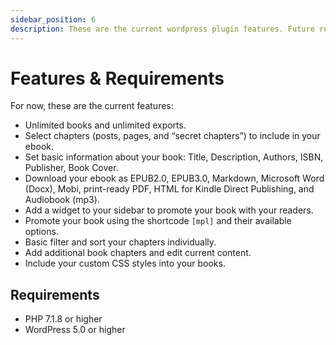 ```yaml
---
sidebar_position: 6
description: These are the current wordpress plugin features. Future releases will include multiple professional designs and direct sell your ebooks to your audience
---
```


# Features & Requirements

For now, these are the current features:

- Unlimited books and unlimited exports.
- Select chapters (posts, pages, and “secret chapters”) to include in your ebook.
- Set basic information about your book: Title, Description, Authors, ISBN, Publisher, Book Cover.
- Download your ebook as EPUB2.0, EPUB3.0, Markdown, Microsoft Word (Docx), Mobi, print-ready PDF, HTML for Kindle Direct Publishing, and Audiobook (mp3).
- Add a widget to your sidebar to promote your book with your readers.
- Promote your book using the shortcode `[mpl]` and their available options.
- Basic filter and sort your chapters individually.
- Add additional book chapters and edit current content.
- Include your custom CSS styles into your books.

## Requirements

- PHP 7.1.8 or higher
- WordPress 5.0 or higher